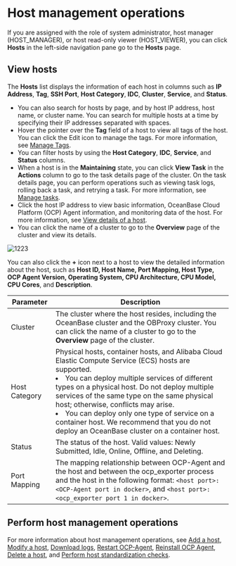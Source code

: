 # Host management operations

If you are assigned with the role of system administrator, host manager (HOST_MANAGER), or host read-only viewer (HOST_VIEWER), you can click **Hosts** in the left-side navigation pane go to the **Hosts** page.

## View hosts

The **Hosts** list displays the information of each host in columns such as **IP Address**, **Tag**, **SSH Port**, **Host Category**, **IDC**, **Cluster**, **Service**, and **Status**.

* You can also search for hosts by page, and by host IP address, host name, or cluster name. You can search for multiple hosts at a time by specifying their IP addresses separated with spaces.
* Hover the pointer over the **Tag** field of a host to view all tags of the host. You can click the Edit icon to manage the tags. For more information, see [Manage Tags](../1600.system-management-features/300.manage-tags/100.tags-overview.md).
* You can filter hosts by using the **Host Category**, **IDC**, **Service**, and **Status** columns.
* When a host is in the **Maintaining** state, you can click **View Task** in the **Actions** column to go to the task details page of the cluster. On the task details page, you can perform operations such as viewing task logs, rolling back a task, and retrying a task. For more information, see [Manage tasks](../1600.system-management-features/600.manage-tasks.md).
* Click the host IP address to view basic information, OceanBase Cloud Platform (OCP) Agent information, and monitoring data of the host. For more information, see [View details of a host](150.view-a-host-overview.md).
* You can click the name of a cluster to go to the **Overview** page of the cluster and view its details.

![1223](https://obbusiness-private.oss-cn-shanghai.aliyuncs.com/doc/img/ocp/422-en/OBProxy%E9%9B%86%E7%BE%A4%E5%88%97%E8%A1%A81.png)

You can also click the **+** icon next to a host to view the detailed information about the host, such as **Host ID, Host Name, Port Mapping, Host Type, OCP Agent Version, Operating System, CPU Architecture, CPU Model, CPU Cores**, and **Description**.

| Parameter | Description |
|--------|-----------|
| Cluster | The cluster where the host resides, including the OceanBase cluster and the OBProxy cluster. You can click the name of a cluster to go to the **Overview** page of the cluster.  |
| Host Category | Physical hosts, container hosts, and Alibaba Cloud Elastic Compute Service (ECS) hosts are supported.<li>You can deploy multiple services of different types on a physical host. Do not deploy multiple services of the same type on the same physical host; otherwise, conflicts may arise. </li><li> You can deploy only one type of service on a container host. We recommend that you do not deploy an OceanBase cluster on a container host.  </li> |
| Status | The status of the host. Valid values: Newly Submitted, Idle, Online, Offline, and Deleting.  |
| Port Mapping | The mapping relationship between OCP-Agent and the host and between the ocp_exporter process and the host in the following format: `<host port>:<OCP-Agent port in docker>`, and `<host port>:<ocp_exporter port 1 in docker>`.  |

## Perform host management operations

For more information about host management operations, see [Add a host](200.add-a-host.md), [Modify a host](300.modify-host.md), [Download logs](../1300.log-service/200.download-log.md), [Restart OCP-Agent](400.restart-the-ocp-agent.md), [Reinstall OCP Agent](500.reinstall-ocp-agent.md), [Delete a host](550.delete-a-host.md), and [Perform host standardization checks](600.normalization-agent.md).
